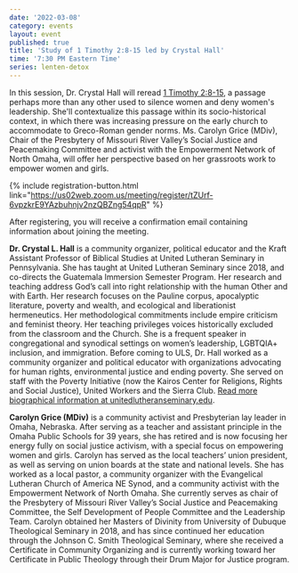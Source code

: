 ```yaml
---
date: '2022-03-08'
category: events
layout: event
published: true
title: 'Study of 1 Timothy 2:8-15 led by Crystal Hall'
time: '7:30 PM Eastern Time'
series: lenten-detox
---
```

In this session, Dr. Crystal Hall will reread [1 Timothy 2:8-15](https://bible.oremus.org/?ql=510380030), a passage perhaps more than any other used to silence women and deny women's leadership. She'll contextualize this passage within its socio-historical context, in which there was increasing pressure on the early church to accommodate to Greco-Roman gender norms. Ms. Carolyn Grice (MDiv), Chair of the Presbytery of Missouri River Valley’s Social Justice and Peacemaking Committee and activist with the Empowerment Network of North Omaha, will offer her perspective based on her grassroots work to empower women and girls.

{% include registration-button.html link="https://us02web.zoom.us/meeting/register/tZUrf-6vpzkrE9YAzbuhnjv2nzQBZng54qpR" %}

After registering, you will receive a confirmation email containing information about joining the meeting.

**Dr. Crystal L. Hall** is a community organizer, political educator and the Kraft Assistant Professor of Biblical Studies at United Lutheran Seminary in Pennsylvania. She has taught at United Lutheran Seminary since 2018, and co-directs the Guatemala Immersion Semester Program. Her research and teaching address God’s call into right relationship with the human Other and with Earth. Her research focuses on the Pauline corpus, apocalyptic literature, poverty and wealth, and ecological and liberationist hermeneutics. Her methodological commitments include empire criticism and feminist theory. Her teaching privileges voices historically excluded from the classroom and the Church. She is a frequent speaker in congregational and synodical settings on women’s leadership, LGBTQIA+ inclusion, and immigration. Before coming to ULS, Dr. Hall worked as a community organizer and political educator with organizations advocating for human rights, environmental justice and ending poverty. She served on staff with the Poverty Initiative (now the Kairos Center for Religions, Rights and Social Justice), United Workers and the Sierra Club. [Read more biographical information at unitedlutheranseminary.edu](https://www.unitedlutheranseminary.edu/faculty-staff/crystal-l-hall).

**Carolyn Grice (MDiv)** is a community activist and Presbyterian lay leader in Omaha, Nebraska. After serving as a teacher and assistant principle in the Omaha Public Schools for 39 years, she has retired and is now focusing her energy fully on social justice activism, with a special focus on empowering women and girls. Carolyn has served as the local teachers’ union president, as well as serving on union boards at the state and national levels. She has worked as a local pastor, a community organizer with the Evangelical Lutheran Church of America NE Synod, and a community activist with the Empowerment Network of North Omaha. She currently serves as chair of the Presbytery of Missouri River Valley’s Social Justice and Peacemaking Committee, the Self Development of People Committee and the Leadership Team. Carolyn obtained her Masters of Divinity from University of Dubuque Theological Seminary in 2018, and has since continued her education through the Johnson C. Smith Theological Seminary, where she received a Certificate in Community Organizing and is currently working toward her Certificate in Public Theology through their Drum Major for Justice program.
